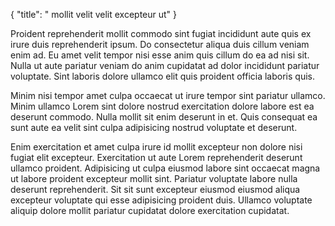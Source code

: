 {
  "title": " mollit velit velit excepteur ut"
}

Proident reprehenderit mollit commodo sint fugiat incididunt aute quis ex irure duis reprehenderit ipsum. Do consectetur aliqua duis cillum veniam enim ad. Eu amet velit tempor nisi esse anim quis cillum do ea ad nisi sit. Nulla ut aute pariatur veniam do anim cupidatat ad dolor incididunt pariatur voluptate. Sint laboris dolore ullamco elit quis proident officia laboris quis.

Minim nisi tempor amet culpa occaecat ut irure tempor sint pariatur ullamco. Minim ullamco Lorem sint dolore nostrud exercitation dolore labore est ea deserunt commodo. Nulla mollit sit enim deserunt in et. Quis consequat ea sunt aute ea velit sint culpa adipisicing nostrud voluptate et deserunt.

Enim exercitation et amet culpa irure id mollit excepteur non dolore nisi fugiat elit excepteur. Exercitation ut aute Lorem reprehenderit deserunt ullamco proident. Adipisicing ut culpa eiusmod labore sint occaecat magna ut labore proident excepteur mollit sint. Pariatur voluptate labore nulla deserunt reprehenderit. Sit sit sunt excepteur eiusmod eiusmod aliqua excepteur voluptate qui esse adipisicing proident duis. Ullamco voluptate aliquip dolore mollit pariatur cupidatat dolore exercitation cupidatat.